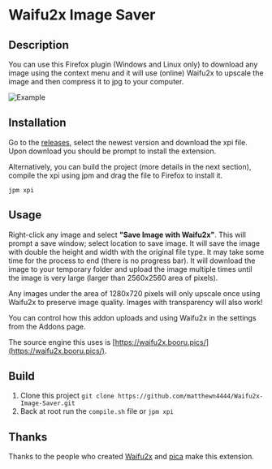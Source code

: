 # Waifu2x Image Saver

## Description

You can use this Firefox plugin (Windows and Linux only) to download any image
using the context menu and it will use (online) Waifu2x to upscale the
image and then compress it to jpg to your computer.

![Example](https://i.imgur.com/9kudkd2.jpg)

## Installation

Go to the [releases](https://github.com/matthewn4444/Waifu2x-Image-Saver/releases),
select the newest version and download the xpi file. Upon download you should be
prompt to install the extension.

Alternatively, you can build the project (more details in the next section), compile
the xpi using jpm and drag the file to Firefox to install it.

```jpm xpi```

## Usage

Right-click any image and select **"Save Image with Waifu2x"**. This will prompt
a save window; select location to save image. It will save the image with double
the height and width with the original file type. It may take some time for the
process to end (there is no progress bar). It will download the image to your
temporary folder and upload the image multiple times until the image is very
large (larger than 2560x2560 area of pixels).

Any images under the area of 1280x720 pixels will only upscale once using Waifu2x
to preserve image quality. Images with transparency will also work!

You can control how this addon uploads and using Waifu2x in the settings from the
Addons page.

The source engine this uses is [https://waifu2x.booru.pics/](https://waifu2x.booru.pics/).

## Build
1. Clone this project `git clone https://github.com/matthewn4444/Waifu2x-Image-Saver.git`
2. Back at root run the `compile.sh` file or `jpm xpi`

## Thanks

Thanks to the people who created [Waifu2x](https://waifu2x.booru.pics/)
and [pica](https://github.com/nodeca/pica)
make this extension.